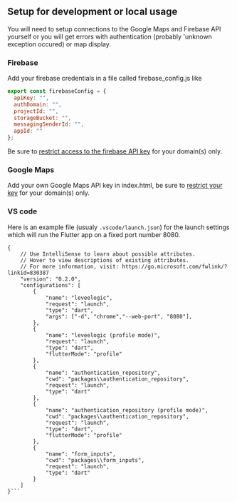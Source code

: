 ## Setup for development or local usage 

You will need to setup connections to the Google Maps and Firebase API yourself or you will get errors with authentication (probably 'unknown exception occured) or map display.

### Firebase

Add your firebase credentials in a file called firebase_config.js like

```js
export const firebaseConfig = {
  apiKey: "",
  authDomain: "",
  projectId: "",
  storageBucket: "",
  messagingSenderId: "",
  appId: ""
};
```

Be sure to [restrict access to the firebase API key](https://firebase.google.com/docs/projects/api-keys) for your domain(s) only.

### Google Maps

Add your own Google Maps API key in index.html, be sure to [restrict your key](https://developers.google.com/maps/api-security-best-practices) for your domain(s) only.

### VS code

Here is an example file (usualy ```.vscode/launch.json```) for the launch settings which will run the Flutter app on a fixed port number 8080.

```
{
    // Use IntelliSense to learn about possible attributes.
    // Hover to view descriptions of existing attributes.
    // For more information, visit: https://go.microsoft.com/fwlink/?linkid=830387
    "version": "0.2.0",
    "configurations": [
        {
            "name": "leveelogic",
            "request": "launch",
            "type": "dart",
            "args": ["-d", "chrome","--web-port", "8080"],
        },
        {
            "name": "leveelogic (profile mode)",
            "request": "launch",
            "type": "dart",
            "flutterMode": "profile"
        },
        {
            "name": "authentication_repository",
            "cwd": "packages\\authentication_repository",
            "request": "launch",
            "type": "dart"
        },
        {
            "name": "authentication_repository (profile mode)",
            "cwd": "packages\\authentication_repository",
            "request": "launch",
            "type": "dart",
            "flutterMode": "profile"
        },
        {
            "name": "form_inputs",
            "cwd": "packages\\form_inputs",
            "request": "launch",
            "type": "dart"
        }
    ]
}```